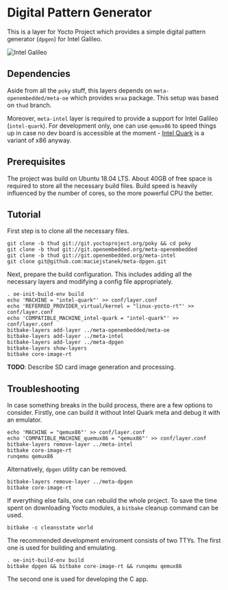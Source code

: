 Digital Pattern Generator
=========================

This is a layer for Yocto Project which provides a simple digital pattern
generator (`dpgen`) for Intel Galileo.

![Intel Galileo](https://upload.wikimedia.org/wikipedia/commons/thumb/f/f8/IntelGalileoGen2.png/320px-IntelGalileoGen2.png)

Dependencies
------------

Aside from all the `poky` stuff, this layers depends on
`meta-openembedded/meta-oe` which provides `mraa` package. This setup was based
on `thud` branch.

Moreover, `meta-intel` layer is required to provide a support for Intel Galileo
(`intel-quark`). For development only, one can use `qemux86` to speed things up
in case no dev board is accessible at the moment - [Intel Quark][1] is
a variant of x86 anyway.

Prerequisites
-------------

The project was build on Ubuntu 18.04 LTS. About 40GB of free space is required
to store all the necessary build files. Build speed is heavily influenced by
the number of cores, so the more powerful CPU the better.

Tutorial
--------

First step is to clone all the necessary files.
```
git clone -b thud git://git.yoctoproject.org/poky && cd poky
git clone -b thud git://git.openembedded.org/meta-openembedded
git clone -b thud git://git.openembedded.org/meta-intel
git clone git@github.com:maciejstanek/meta-dpgen.git
```

Next, prepare the build configuration. This includes adding all the necessary
layers and modifying a config file appropriately.
```
. oe-init-build-env build
echo 'MACHINE = "intel-quark"' >> conf/layer.conf
echo 'REFERRED_PROVIDER_virtual/kernel = "linux-yocto-rt"' >> conf/layer.conf
echo 'COMPATIBLE_MACHINE_intel-quark = "intel-quark"' >> conf/layer.conf
bitbake-layers add-layer ../meta-openembedded/meta-oe
bitbake-layers add-layer ../meta-intel
bitbake-layers add-layer ../meta-dpgen
bitbake-layers show-layers
bitbake core-image-rt
```

**TODO**: Describe SD card image generation and processing.

Troubleshooting
---------------

In case something breaks in the build process, there are a few options to
consider. Firstly, one can build it without Intel Quark meta and debug it with
an emulator.
```
echo 'MACHINE = "qemux86"' >> conf/layer.conf
echo 'COMPATIBLE_MACHINE_quemux86 = "qemux86"' >> conf/layer.conf
bitbake-layers remove-layer ../meta-intel
bitbake core-image-rt
runqemu qemux86
```

Alternatively, `dpgen` utility can be removed.
```
bitbake-layers remove-layer ../meta-dpgen
bitbake core-image-rt
```

If everything else fails, one can rebuild the whole project. To save the time
spent on downloading Yocto modules, a `bitbake` cleanup command can be used.
```
bitbake -c cleansstate world
```

The recommended development enviroment consists of two TTYs. The first one is
used for building and emulating.
```
. oe-init-build-env build
bitbake dpgen && bitbake core-image-rt && runqemu qemux86
```
The second one is used for developing the C app.

[1]: https://en.wikipedia.org/wiki/Intel_Quark
